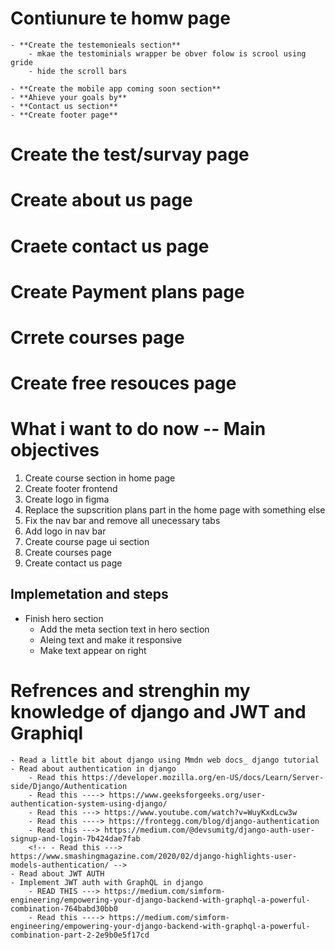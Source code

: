 # Contiunure te homw page

    - **Create the testemonieals section**
        - mkae the testominials wrapper be obver folow is scrool using gride
        - hide the scroll bars

    - **Create the mobile app coming soon section**
    - **Ahieve your goals by**
    - **Contact us section**
    - **Create footer page**

# Create the test/survay page

# Create about us page

# Craete contact us page

# Create Payment plans page

# Crrete courses page

# Create free resouces page

# What i want to do now -- Main objectives

1. Create course section in home page
2. Create footer frontend
3. Create logo in figma
4. Replace the supscrition plans part in the home page with something else
5. Fix the nav bar and remove all unecessary tabs
6. Add logo in nav bar
7. Create course page ui section
8. Create courses page
9. Create contact us page

## Implemetation and steps

- Finish hero section
  - Add the meta section text in hero section
  - Aleing text and make it responsive
  - Make text appear on right

# Refrences and strenghin my knowledge of django and JWT and Graphiql

    - Read a little bit about django using Mmdn web docs_ django tutorial
    - Read about authentication in django
        - Read this https://developer.mozilla.org/en-US/docs/Learn/Server-side/Django/Authentication
        - Read this ----> https://www.geeksforgeeks.org/user-authentication-system-using-django/
        - Read this ---> https://www.youtube.com/watch?v=WuyKxdLcw3w
        - Read this ----> https://frontegg.com/blog/django-authentication
        - Read this ---> https://medium.com/@devsumitg/django-auth-user-signup-and-login-7b424dae7fab
        <!-- - Read this ---> https://www.smashingmagazine.com/2020/02/django-highlights-user-models-authentication/ -->
    - Read about JWT AUTH
    - Implement JWT auth with GraphQL in django
        - READ THIS ---> https://medium.com/simform-engineering/empowering-your-django-backend-with-graphql-a-powerful-combination-764babd30bb0
        - Read this ----> https://medium.com/simform-engineering/empowering-your-django-backend-with-graphql-a-powerful-combination-part-2-2e9b0e5f17cd
